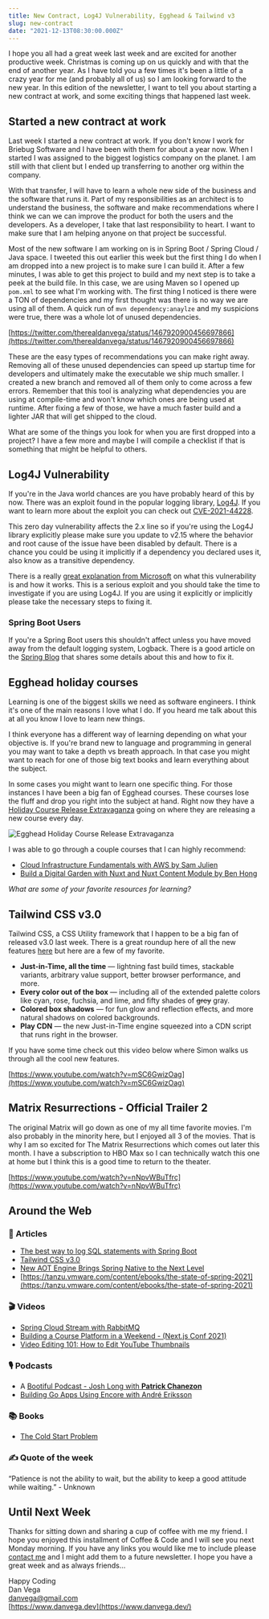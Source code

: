 ```yaml
---
title: New Contract, Log4J Vulnerability, Egghead & Tailwind v3
slug: new-contract
date: "2021-12-13T08:30:00.000Z"
---
```


I hope you all had a great week last week and are excited for another productive week. Christmas is coming up on us quickly and with that the end of another year. As I have told you a few times it's been a little of a crazy year for me (and probably all of us) so I am looking forward to the new year. In this edition of the newsletter, I want to tell you about starting a new contract at work, and some exciting things that happened last week.

## Started a new contract at work

Last week I started a new contract at work. If you don't know I work for Briebug Software and I have been with them for about a year now. When I started I was assigned to the biggest logistics company on the planet. I am still with that client but I ended up transferring to another org within the company.

With that transfer, I will have to learn a whole new side of the business and the software that runs it. Part of my responsibilities as an architect is to understand the business, the software and make recommendations where I think we can we can improve the product for both the users and the developers. As a developer, I take that last responsibility to heart. I want to make sure that I am helping anyone on that project be successful.

Most of the new software I am working on is in Spring Boot / Spring Cloud / Java space. I tweeted this out earlier this week but the first thing I do when I am dropped into a new project is to make sure I can build it. After a few minutes, I was able to get this project to build and my next step is to take a peek at the build file. In this case, we are using Maven so I opened up `pom.xml` to see what I'm working with. The first thing I noticed is there were a TON of dependencies and my first thought was there is no way we are using all of them. A quick run of `mvn dependency:anaylze` and my suspicions were true, there was a whole lot of unused dependencies.

[https://twitter.com/therealdanvega/status/1467920900456697866](https://twitter.com/therealdanvega/status/1467920900456697866)

These are the easy types of recommendations you can make right away. Removing all of these unused dependencies can speed up startup time for developers and ultimately make the executable we ship much smaller. I created a new branch and removed all of them only to come across a few errors. Remember that this tool is analyzing what dependencies you are using at compile-time and won't know which ones are being used at runtime. After fixing a few of those, we have a much faster build and a lighter JAR that will get shipped to the cloud.

What are some of the things you look for when you are first dropped into a project? I have a few more and maybe I will compile a checklist if that is something that might be helpful to others.

## Log4J Vulnerability

If you're in the Java world chances are you have probably heard of this by now. There was an exploit found in the popular logging library, [Log4J](https://logging.apache.org/log4j/2.x/). If you want to learn more about the exploit you can check out [CVE-2021-44228](http://cve.mitre.org/cgi-bin/cvename.cgi?name=2021-44228).

This zero day vulnerability affects the 2.x line so if you're using the Log4J library explicitly please make sure you update to v2.15 where the behavior and root cause of the issue have been disabled by default. There is a chance you could be using it implicitly if a dependency you declared uses it, also know as a transitive dependency.

There is a really [great explanation from Microsoft](https://msrc-blog.microsoft.com/2021/12/11/microsofts-response-to-cve-2021-44228-apache-log4j2/?s=09) on what this vulnerability is and how it works. This is a serious exploit and you should take the time to investigate if you are using Log4J. If you are using it explicitly or implicitly please take the necessary steps to fixing it.

### Spring Boot Users

If you're a Spring Boot users this shouldn't affect unless you have moved away from the default logging system, Logback. There is a good article on the [Spring Blog](https://spring.io/blog/2021/12/10/log4j2-vulnerability-and-spring-boot) that shares some details about this and how to fix it.

## Egghead holiday courses

Learning is one of the biggest skills we need as software engineers. I think it's one of the main reasons I love what I do. If you heard me talk about this at all you know I love to learn new things.

I think everyone has a different way of learning depending on what your objective is. If you're brand new to language and programming in general you may want to take a depth vs breath approach. In that case you might want to reach for one of those big text books and learn everything about the subject.

In some cases you might want to learn one specific thing. For those instances I have been a big fan of Egghead courses. These courses lose the fluff and drop you right into the subject at hand.  Right now they have a [Holiday Course Release Extravaganza](https://egghead.io/learn) going on where they are releasing a new course every day.

![Egghead Holiday Course Release Extravaganza](/images/newsletter/2021/12/13/egghead.png)

I was able to go through a couple courses that I can highly recommend:

- [Cloud Infrastructure Fundamentals with AWS by Sam Julien](https://egghead.io/courses/cloud-infrastructure-fundamentals-with-aws-ee4bb845)
- [Build a Digital Garden with Nuxt and Nuxt Content Module by Ben Hong](https://egghead.io/courses/build-a-digital-garden-with-nuxt-and-nuxt-content-module-9b67f0de)

*What are some of your favorite resources for learning?*

## Tailwind CSS v3.0

Tailwind CSS, a CSS Utility framework that I happen to be a big fan of released v3.0 last week. There is a great roundup here of all the new features [here](https://tailwindcss.com/blog/tailwindcss-v3) but here are a few of my favorite.

- **Just-in-Time, all the time** — lightning fast build times, stackable variants, arbitrary value support, better browser performance, and more.
- **Every color out of the box** — including all of the extended palette colors like cyan, rose, fuchsia, and lime, and fifty shades of ~~grey~~ gray.
- **Colored box shadows** — for fun glow and reflection effects, and more natural shadows on colored backgrounds.
- **Play CDN** — the new Just-in-Time engine squeezed into a CDN script that runs right in the browser.

If you have some time check out this video below where Simon walks us through all the cool new features.

[https://www.youtube.com/watch?v=mSC6GwizOag](https://www.youtube.com/watch?v=mSC6GwizOag)

## Matrix Resurrections - Official Trailer 2

The original Matrix will go down as one of my all time favorite movies. I'm also probably in the minority here, but I enjoyed all 3 of the movies. That is why I am so excited for The Matrix Resurrections which comes out later this month. I have a subscription to HBO Max so I can technically watch this one at home but I think this is a good time to return to the theater.

[https://www.youtube.com/watch?v=nNpvWBuTfrc](https://www.youtube.com/watch?v=nNpvWBuTfrc)

## Around the Web

### 📝 Articles

- [The best way to log SQL statements with Spring Boot](https://vladmihalcea.com/log-sql-spring-boot/)
- [Tailwind CSS v3.0](https://tailwindcss.com/blog/tailwindcss-v3)
- [New AOT Engine Brings Spring Native to the Next Level](https://spring.io/blog/2021/12/09/new-aot-engine-brings-spring-native-to-the-next-level)
- [https://tanzu.vmware.com/content/ebooks/the-state-of-spring-2021](https://tanzu.vmware.com/content/ebooks/the-state-of-spring-2021)

### 🎬 Videos

- [Spring Cloud Stream with RabbitMQ](https://www.youtube.com/watch?v=Y1bwOL08mqs)
- [Building a Course Platform in a Weekend - (Next.js Conf 2021)](https://www.youtube.com/watch?v=qEBEo76gKK0)
- [Video Editing 101: How to Edit YouTube Thumbnails](https://www.youtube.com/watch?v=W9KdGcL80jQ)

### 🎙 Podcasts

- A [Bootiful Podcast - Josh Long with **Patrick Chanezon**](https://bootifulpodcast.fm/#/episodes/5878ef4e-c575-463b-a27e-67548fbad6d0)
- [Building Go Apps Using Encore with André Eriksson](https://softwareengineeringdaily.com/2021/12/06/building-go-apps-using-encore/)

### 📚 Books

- [The Cold Start Problem](https://www.coldstart.com/?twclid=11468056396621139976)

### ✍️ Quote of the week

“Patience is not the ability to wait, but the ability to keep a good attitude while waiting.” - Unknown

## Until Next Week

Thanks for sitting down and sharing a cup of coffee with me my friend. I hope you enjoyed this installment of Coffee & Code and I will see you next Monday morning. If you have any links you would like me to include please [contact me](http://twitter.com/therealdanvega) and I might add them to a future newsletter. I hope you have a great week and as always friends...

Happy Coding<br/>
Dan Vega<br/>
danvega@gmail.com<br/>
[https://www.danvega.dev](https://www.danvega.dev/)

